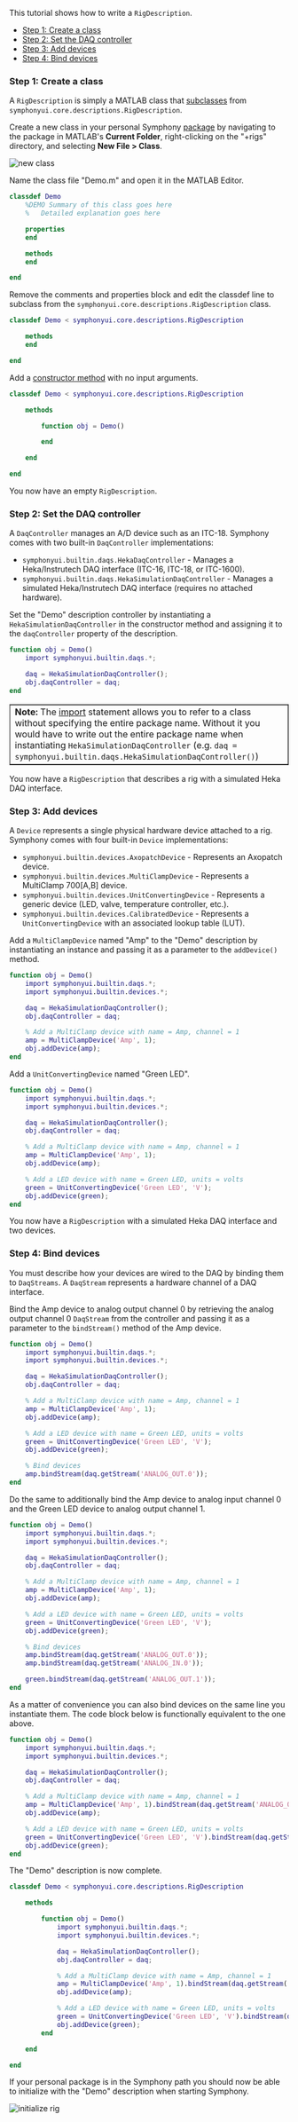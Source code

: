 This tutorial shows how to write a `RigDescription`.

- [Step 1: Create a class](#step-1-create-a-class)
- [Step 2: Set the DAQ controller](#step-2-set-the-daq-controller)
- [Step 3: Add devices](#step-3-add-devices)
- [Step 4: Bind devices](#step-4-bind-devices)

### Step 1: Create a class
A `RigDescription` is simply a MATLAB class that [subclasses](http://www.mathworks.com/help/matlab/matlab_oop/creating-subclasses--syntax-and-techniques.html) from `symphonyui.core.descriptions.RigDescription`.

Create a new class in your personal Symphony [package](Create-a-Package) by navigating to the package in MATLAB's **Current Folder**, right-clicking on the "+rigs" directory, and selecting **New File > Class**.

![new class](images/write-a-rig-description/new-class.png)

Name the class file "Demo.m" and open it in the MATLAB Editor.

```matlab
classdef Demo
    %DEMO Summary of this class goes here
    %   Detailed explanation goes here

    properties
    end

    methods
    end

end
```

Remove the comments and properties block and edit the classdef line to subclass from the `symphonyui.core.descriptions.RigDescription` class.

```matlab
classdef Demo < symphonyui.core.descriptions.RigDescription

    methods
    end

end
```

Add a [constructor method](http://www.mathworks.com/help/matlab/matlab_oop/class-constructor-methods.html) with no input arguments.

```matlab
classdef Demo < symphonyui.core.descriptions.RigDescription

    methods

        function obj = Demo()

        end

    end

end
```

You now have an empty `RigDescription`.

### Step 2: Set the DAQ controller
A `DaqController` manages an A/D device such as an ITC-18. Symphony comes with two built-in `DaqController` implementations:

- `symphonyui.builtin.daqs.HekaDaqController` - Manages a Heka/Instrutech DAQ interface (ITC-16, ITC-18, or ITC-1600).
- `symphonyui.builtin.daqs.HekaSimulationDaqController` - Manages a simulated Heka/Instrutech DAQ interface (requires no attached hardware).

Set the "Demo" description controller by instantiating a `HekaSimulationDaqController` in the constructor method and assigning it to the `daqController` property of the description.

```matlab
function obj = Demo()
    import symphonyui.builtin.daqs.*;

    daq = HekaSimulationDaqController();
    obj.daqController = daq;
end
```

<table cellspacing="0" class="note" summary="Note" cellpadding="5" border="1"><tbody><tr width="90%"><td>
<b>Note:</b> The <a href="http://www.mathworks.com/help/matlab/ref/import.html">import</a> statement allows you to refer to a class without specifying the entire package name. Without it you would have to write out the entire package name when instantiating <code>HekaSimulationDaqController</code> (e.g. <code>daq = symphonyui.builtin.daqs.HekaSimulationDaqController()</code>)
</td></tr></tbody></table>

You now have a `RigDescription` that describes a rig with a simulated Heka DAQ interface.

### Step 3: Add devices
A `Device` represents a single physical hardware device attached to a rig. Symphony comes with four built-in `Device` implementations:

- `symphonyui.builtin.devices.AxopatchDevice` - Represents an Axopatch device.
- `symphonyui.builtin.devices.MultiClampDevice` - Represents a MultiClamp 700[A,B] device.
- `symphonyui.builtin.devices.UnitConvertingDevice` - Represents a generic device (LED, valve, temperature controller, etc.).
- `symphonyui.builtin.devices.CalibratedDevice` - Represents a `UnitConvertingDevice` with an associated lookup table (LUT).

Add a `MultiClampDevice` named "Amp" to the "Demo" description by instantiating an instance and passing it as a parameter to the `addDevice()` method.

```matlab
function obj = Demo()
    import symphonyui.builtin.daqs.*;
    import symphonyui.builtin.devices.*;

    daq = HekaSimulationDaqController();
    obj.daqController = daq;

    % Add a MultiClamp device with name = Amp, channel = 1
    amp = MultiClampDevice('Amp', 1);
    obj.addDevice(amp);
end
```

Add a `UnitConvertingDevice` named "Green LED".

```matlab
function obj = Demo()
    import symphonyui.builtin.daqs.*;
    import symphonyui.builtin.devices.*;

    daq = HekaSimulationDaqController();
    obj.daqController = daq;

    % Add a MultiClamp device with name = Amp, channel = 1
    amp = MultiClampDevice('Amp', 1);
    obj.addDevice(amp);

    % Add a LED device with name = Green LED, units = volts
    green = UnitConvertingDevice('Green LED', 'V');
    obj.addDevice(green);
end
```

You now have a `RigDescription` with a simulated Heka DAQ interface and two devices.

### Step 4: Bind devices
You must describe how your devices are wired to the DAQ by binding them to `DaqStreams`. A `DaqStream` represents a hardware channel of a DAQ interface.

Bind the Amp device to analog output channel 0 by retrieving the analog output channel 0 `DaqStream` from the controller and passing it as a parameter to the `bindStream()` method of the Amp device.

```matlab
function obj = Demo()
    import symphonyui.builtin.daqs.*;
    import symphonyui.builtin.devices.*;

    daq = HekaSimulationDaqController();
    obj.daqController = daq;

    % Add a MultiClamp device with name = Amp, channel = 1
    amp = MultiClampDevice('Amp', 1);
    obj.addDevice(amp);

    % Add a LED device with name = Green LED, units = volts
    green = UnitConvertingDevice('Green LED', 'V');
    obj.addDevice(green);

    % Bind devices
    amp.bindStream(daq.getStream('ANALOG_OUT.0'));
end
```

Do the same to additionally bind the Amp device to analog input channel 0 and the Green LED device to analog output channel 1.

```matlab
function obj = Demo()
    import symphonyui.builtin.daqs.*;
    import symphonyui.builtin.devices.*;

    daq = HekaSimulationDaqController();
    obj.daqController = daq;

    % Add a MultiClamp device with name = Amp, channel = 1
    amp = MultiClampDevice('Amp', 1);
    obj.addDevice(amp);

    % Add a LED device with name = Green LED, units = volts
    green = UnitConvertingDevice('Green LED', 'V');
    obj.addDevice(green);

    % Bind devices
    amp.bindStream(daq.getStream('ANALOG_OUT.0'));
    amp.bindStream(daq.getStream('ANALOG_IN.0'));

    green.bindStream(daq.getStream('ANALOG_OUT.1'));
end
```

As a matter of convenience you can also bind devices on the same line you instantiate them. The code block below is functionally equivalent to the one above.

```matlab
function obj = Demo()
    import symphonyui.builtin.daqs.*;
    import symphonyui.builtin.devices.*;

    daq = HekaSimulationDaqController();
    obj.daqController = daq;

    % Add a MultiClamp device with name = Amp, channel = 1
    amp = MultiClampDevice('Amp', 1).bindStream(daq.getStream('ANALOG_OUT.0')).bindStream(daq.getStream('ANALOG_IN.0'));
    obj.addDevice(amp);

    % Add a LED device with name = Green LED, units = volts
    green = UnitConvertingDevice('Green LED', 'V').bindStream(daq.getStream('ANALOG_OUT.1'));
    obj.addDevice(green);
end
```

The "Demo" description is now complete.

```matlab
classdef Demo < symphonyui.core.descriptions.RigDescription

    methods

        function obj = Demo()
            import symphonyui.builtin.daqs.*;
            import symphonyui.builtin.devices.*;

            daq = HekaSimulationDaqController();
            obj.daqController = daq;

            % Add a MultiClamp device with name = Amp, channel = 1
            amp = MultiClampDevice('Amp', 1).bindStream(daq.getStream('ANALOG_OUT.0')).bindStream(daq.getStream('ANALOG_IN.0'));
            obj.addDevice(amp);

            % Add a LED device with name = Green LED, units = volts
            green = UnitConvertingDevice('Green LED', 'V').bindStream(daq.getStream('ANALOG_OUT.1'));
            obj.addDevice(green);
        end

    end

end
```

If your personal package is in the Symphony path you should now be able to initialize with the "Demo" description when starting Symphony.

![initialize rig](images/write-a-rig-description/initialize-rig.png)
